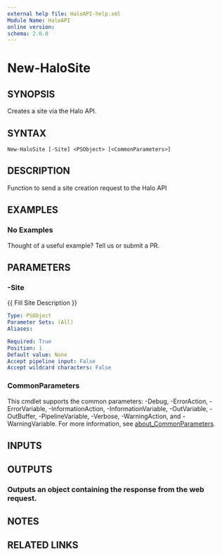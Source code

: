 ```yaml
---
external help file: HaloAPI-help.xml
Module Name: HaloAPI
online version:
schema: 2.0.0
---
```


# New-HaloSite

## SYNOPSIS
Creates a site via the Halo API.

## SYNTAX

```
New-HaloSite [-Site] <PSObject> [<CommonParameters>]
```

## DESCRIPTION
Function to send a site creation request to the Halo API

## EXAMPLES

### No Examples

Thought of a useful example? Tell us or submit a PR.

## PARAMETERS

### -Site
{{ Fill Site Description }}

```yaml
Type: PSObject
Parameter Sets: (All)
Aliases:

Required: True
Position: 1
Default value: None
Accept pipeline input: False
Accept wildcard characters: False
```

### CommonParameters
This cmdlet supports the common parameters: -Debug, -ErrorAction, -ErrorVariable, -InformationAction, -InformationVariable, -OutVariable, -OutBuffer, -PipelineVariable, -Verbose, -WarningAction, and -WarningVariable. For more information, see [about_CommonParameters](http://go.microsoft.com/fwlink/?LinkID=113216).

## INPUTS

## OUTPUTS

### Outputs an object containing the response from the web request.
## NOTES

## RELATED LINKS
